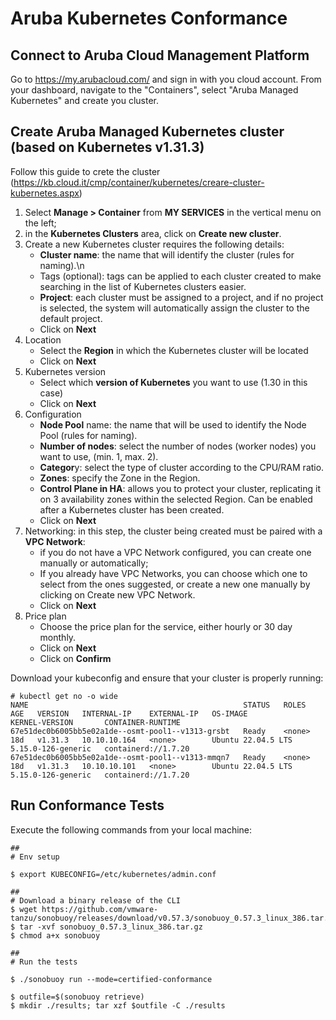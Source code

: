 # Aruba Kubernetes Conformance
## Connect to Aruba Cloud Management Platform
Go to https://my.arubacloud.com/ and sign in with you cloud account.
From your dashboard, navigate to the "Containers", select "Aruba Managed Kubernetes" and create you cluster.


## Create Aruba Managed Kubernetes cluster (based on Kubernetes v1.31.3)
Follow this guide to crete the cluster (https://kb.cloud.it/cmp/container/kubernetes/creare-cluster-kubernetes.aspx)

1. Select **Manage > Container** from **MY SERVICES** in the vertical menu on the left;
2. in the **Kubernetes Clusters** area, click on **Create new cluster**.
3. Create a new Kubernetes cluster requires the following details:
    - **Cluster name**: the name that will identify the cluster (rules for naming).\n
    - Tags (optional): tags can be applied to each cluster created to make searching in the list of Kubernetes clusters easier.
    - **Project**: each cluster must be assigned to a project, and if no project is selected, the system will automatically assign the cluster to the default project.
    - Click on **Next**
5. Location
    - Select the **Region** in which the Kubernetes cluster will be located
    - Click on **Next**
6. Kubernetes version
    - Select which **version of Kubernetes** you want to use (1.30 in this case)
    - Click on **Next**
7. Configuration
    - **Node Pool** name: the name that will be used to identify the Node Pool (rules for naming).
    - **Number of nodes**: select the number of nodes (worker nodes) you want to use, (min. 1, max. 2).
    - **Categor**y: select the type of cluster according to the CPU/RAM ratio.
    - **Zones**: specify the Zone in the Region.
    - **Control Plane in HA**: allows you to protect your cluster, replicating it on 3 availability zones within the selected Region. Can be enabled after a Kubernetes cluster has been created.
    - Click on **Next**
8. Networking: in this step, the cluster being created must be paired with a **VPC Network**:
    - if you do not have a VPC Network configured, you can create one manually or automatically;
    - If you already have VPC Networks, you can choose which one to select from the ones suggested, or create a new one manually by clicking on Create new VPC Network.
    - Click on **Next**
9. Price plan
    - Choose the price plan for the service, either hourly or 30 day monthly.
    - Click on **Next**
    - Click on **Confirm**

Download your kubeconfig and ensure that your cluster is properly running:
```
# kubectl get no -o wide
NAME                                                STATUS   ROLES    AGE   VERSION   INTERNAL-IP    EXTERNAL-IP   OS-IMAGE             KERNEL-VERSION       CONTAINER-RUNTIME
67e51dec0b6005bb5e02a1de--osmt-pool1--v1313-grsbt   Ready    <none>   18d   v1.31.3   10.10.10.164   <none>        Ubuntu 22.04.5 LTS   5.15.0-126-generic   containerd://1.7.20
67e51dec0b6005bb5e02a1de--osmt-pool1--v1313-mmqn7   Ready    <none>   18d   v1.31.3   10.10.10.101   <none>        Ubuntu 22.04.5 LTS   5.15.0-126-generic   containerd://1.7.20

```

## Run Conformance Tests
Execute the following commands from your local machine:

```
##
# Env setup

$ export KUBECONFIG=/etc/kubernetes/admin.conf

##
# Download a binary release of the CLI
$ wget https://github.com/vmware-tanzu/sonobuoy/releases/download/v0.57.3/sonobuoy_0.57.3_linux_386.tar.gz
$ tar -xvf sonobuoy_0.57.3_linux_386.tar.gz
$ chmod a+x sonobuoy

##
# Run the tests

$ ./sonobuoy run --mode=certified-conformance

$ outfile=$(sonobuoy retrieve)
$ mkdir ./results; tar xzf $outfile -C ./results
```